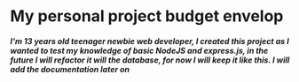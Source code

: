 <h1>My personal project budget envelop</h1>
<h5> I'm 13 years old teenager newbie web developer, I created this project as I wanted to test my knowledge of basic NodeJS and express.js, in the future I will refactor it will the database, for now I will keep it like this. I will add the documentation later on</h5>
